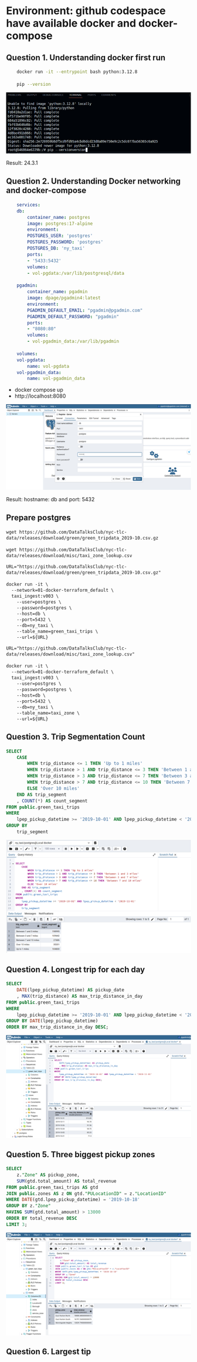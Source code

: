 
# Environment: github codespace have available docker and docker-compose


## Question 1. Understanding docker first run

```bash
    docker run -it --entrypoint bash python:3.12.8

    pip --version
```
![Alt text](/01-docker-terraform/image/pip_version.png "Optional title")

Result: 24.3.1


## Question 2. Understanding Docker networking and docker-compose

```yaml
    services:
    db:
        container_name: postgres
        image: postgres:17-alpine
        environment:
        POSTGRES_USER: 'postgres'
        POSTGRES_PASSWORD: 'postgres'
        POSTGRES_DB: 'ny_taxi'
        ports:
        - '5433:5432'
        volumes:
        - vol-pgdata:/var/lib/postgresql/data

    pgadmin:
        container_name: pgadmin
        image: dpage/pgadmin4:latest
        environment:
        PGADMIN_DEFAULT_EMAIL: "pgadmin@pgadmin.com"
        PGADMIN_DEFAULT_PASSWORD: "pgadmin"
        ports:
        - "8080:80"
        volumes:
        - vol-pgadmin_data:/var/lib/pgadmin  

    volumes:
    vol-pgdata:
        name: vol-pgdata
    vol-pgadmin_data:
        name: vol-pgadmin_data
```

- docker compose up
- http://localhost:8080

![Alt text](/01-docker-terraform/image/conect_postgres.png "Optional title")


Result: hostname: db and port: 5432

## Prepare postgres

```shell
wget https://github.com/DataTalksClub/nyc-tlc-data/releases/download/green/green_tripdata_2019-10.csv.gz

wget https://github.com/DataTalksClub/nyc-tlc-data/releases/download/misc/taxi_zone_lookup.csv
```

```shell
URL="https://github.com/DataTalksClub/nyc-tlc-data/releases/download/green/green_tripdata_2019-10.csv.gz"

docker run -it \
  --network=01-docker-terraform_default \
  taxi_ingest:v003 \
    --user=postgres \
    --password=postgres \
    --host=db \
    --port=5432 \
    --db=ny_taxi \
    --table_name=green_taxi_trips \
    --url=${URL}
```

```shell
URL="https://github.com/DataTalksClub/nyc-tlc-data/releases/download/misc/taxi_zone_lookup.csv"

docker run -it \
  --network=01-docker-terraform_default \
  taxi_ingest:v003 \
    --user=postgres \
    --password=postgres \
    --host=db \
    --port=5432 \
    --db=ny_taxi \
    --table_name=taxi_zone \
    --url=${URL}
```


## Question 3. Trip Segmentation Count

```sql
SELECT
    CASE
        WHEN trip_distance <= 1 THEN 'Up to 1 miles'
        WHEN trip_distance > 1 AND trip_distance <= 3 THEN 'Between 1 and 3 miles'
        WHEN trip_distance > 3 AND trip_distance <= 7 THEN 'Between 3 and 7 miles'
        WHEN trip_distance > 7 AND trip_distance <= 10 THEN 'Between 7 and 10 miles'
        ELSE 'Over 10 miles'
    END AS trip_segment
    , COUNT(*) AS count_segment
FROM public.green_taxi_trips
WHERE
    lpep_pickup_datetime >= '2019-10-01' AND lpep_pickup_datetime < '2019-11-01'
GROUP BY
	trip_segment
```

![Alt text](/01-docker-terraform/image/answer3_1.png "Optional title")


## Question 4. Longest trip for each day

```sql
SELECT 
    DATE(lpep_pickup_datetime) AS pickup_date
    , MAX(trip_distance) AS max_trip_distance_in_day
FROM public.green_taxi_trips
WHERE 
	lpep_pickup_datetime >= '2019-10-01' AND lpep_pickup_datetime < '2019-11-01'
GROUP BY DATE(lpep_pickup_datetime)
ORDER BY max_trip_distance_in_day DESC;

```

![Alt text](/01-docker-terraform/image/answer4.png "Optional title")

## Question 5. Three biggest pickup zones

```sql
SELECT 
    z."Zone" AS pickup_zone,
    SUM(gtd.total_amount) AS total_revenue
FROM public.green_taxi_trips AS gtd
JOIN public.zones AS z ON gtd."PULocationID" = z."LocationID"
WHERE DATE(gtd.lpep_pickup_datetime) = '2019-10-18'
GROUP BY z."Zone"
HAVING SUM(gtd.total_amount) > 13000
ORDER BY total_revenue DESC
LIMIT 3;

```

![Alt text](/01-docker-terraform/image/answer5.png "Optional title")

## Question 6. Largest tip

